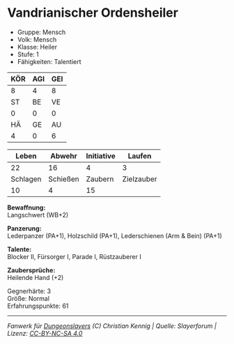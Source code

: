 # Vandrianischer Ordensheiler  
- Gruppe: Mensch  
- Volk: Mensch  
- Klasse: Heiler  
- Stufe: 1  
- Fähigkeiten: Talentiert  


| KÖR | AGI | GEI |  
| --- | --- | --- |  
| 8   | 4   | 8   |
| ST  | BE  | VE  |  
| 0   | 0   | 0   |
| HÄ  | GE  | AU  |  
| 4   | 0   | 6   |


| Leben    | Abwehr   | Initiative | Laufen     |
| -------- | -------- | ---------- | ---------- |
| 22       | 16       | 4          | 3          |
| Schlagen | Schießen | Zaubern    | Zielzauber |
| 10       | 4        | 15         |            |

**Bewaffnung:**  
Langschwert (WB+2)

**Panzerung:**  
Lederpanzer (PA+1), Holzschild (PA+1), Lederschienen (Arm & Bein) (PA+1)

**Talente:**  
Blocker II, Fürsorger I, Parade I, Rüstzauberer I

**Zaubersprüche:**  
Heilende Hand (+2)

Gegnerhärte: 3  
Größe: Normal  
Erfahrungspunkte: 61  



___
*Fanwerk für [Dungeonslayers](https://www.dungeonslayers.net/) (C) Christian Kennig | Quelle: Slayerforum | Lizenz: [CC-BY-NC-SA 4.0](https://creativecommons.org/licenses/by-nc-sa/4.0/deed.de)*